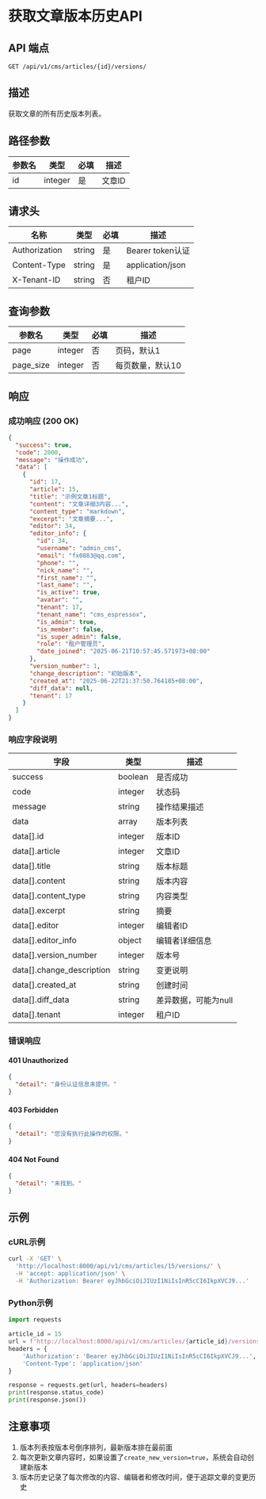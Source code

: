# 获取文章版本历史API

## API 端点

```
GET /api/v1/cms/articles/{id}/versions/
```

## 描述

获取文章的所有历史版本列表。

## 路径参数

| 参数名 | 类型 | 必填 | 描述 |
|--------|------|------|------|
| id | integer | 是 | 文章ID |

## 请求头

| 名称 | 类型 | 必填 | 描述 |
|------|------|------|------|
| Authorization | string | 是 | Bearer token认证 |
| Content-Type | string | 是 | application/json |
| X-Tenant-ID | string | 否 | 租户ID |

## 查询参数

| 参数名 | 类型 | 必填 | 描述 |
|--------|------|------|------|
| page | integer | 否 | 页码，默认1 |
| page_size | integer | 否 | 每页数量，默认10 |

## 响应

### 成功响应 (200 OK)

```json
{
  "success": true,
  "code": 2000,
  "message": "操作成功",
  "data": [
    {
      "id": 17,
      "article": 15,
      "title": "示例文章1标题",
      "content": "文章详细3内容...",
      "content_type": "markdown",
      "excerpt": "文章摘要...",
      "editor": 34,
      "editor_info": {
        "id": 34,
        "username": "admin_cms",
        "email": "fx0883@qq.com",
        "phone": "",
        "nick_name": "",
        "first_name": "",
        "last_name": "",
        "is_active": true,
        "avatar": "",
        "tenant": 17,
        "tenant_name": "cms_espressox",
        "is_admin": true,
        "is_member": false,
        "is_super_admin": false,
        "role": "租户管理员",
        "date_joined": "2025-06-21T10:57:45.571973+08:00"
      },
      "version_number": 1,
      "change_description": "初始版本",
      "created_at": "2025-06-22T21:37:50.764185+08:00",
      "diff_data": null,
      "tenant": 17
    }
  ]
}
```

### 响应字段说明

| 字段 | 类型 | 描述 |
|------|------|------|
| success | boolean | 是否成功 |
| code | integer | 状态码 |
| message | string | 操作结果描述 |
| data | array | 版本列表 |
| data[].id | integer | 版本ID |
| data[].article | integer | 文章ID |
| data[].title | string | 版本标题 |
| data[].content | string | 版本内容 |
| data[].content_type | string | 内容类型 |
| data[].excerpt | string | 摘要 |
| data[].editor | integer | 编辑者ID |
| data[].editor_info | object | 编辑者详细信息 |
| data[].version_number | integer | 版本号 |
| data[].change_description | string | 变更说明 |
| data[].created_at | string | 创建时间 |
| data[].diff_data | string | 差异数据，可能为null |
| data[].tenant | integer | 租户ID |

### 错误响应

#### 401 Unauthorized

```json
{
  "detail": "身份认证信息未提供。"
}
```

#### 403 Forbidden

```json
{
  "detail": "您没有执行此操作的权限。"
}
```

#### 404 Not Found

```json
{
  "detail": "未找到。"
}
```

## 示例

### cURL示例

```bash
curl -X 'GET' \
  'http://localhost:8000/api/v1/cms/articles/15/versions/' \
  -H 'accept: application/json' \
  -H 'Authorization: Bearer eyJhbGciOiJIUzI1NiIsInR5cCI6IkpXVCJ9...'
```

### Python示例

```python
import requests

article_id = 15
url = f'http://localhost:8000/api/v1/cms/articles/{article_id}/versions/'
headers = {
    'Authorization': 'Bearer eyJhbGciOiJIUzI1NiIsInR5cCI6IkpXVCJ9...',
    'Content-Type': 'application/json'
}

response = requests.get(url, headers=headers)
print(response.status_code)
print(response.json())
```

## 注意事项

1. 版本列表按版本号倒序排列，最新版本排在最前面
2. 每次更新文章内容时，如果设置了`create_new_version=true`，系统会自动创建新版本
3. 版本历史记录了每次修改的内容、编辑者和修改时间，便于追踪文章的变更历史 